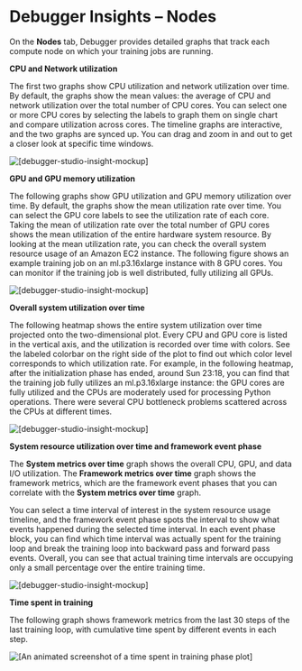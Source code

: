 # Debugger Insights – Nodes<a name="debugger-on-studio-insights-nodes"></a>

On the **Nodes** tab, Debugger provides detailed graphs that track each compute node on which your training jobs are running\.

**CPU and Network utilization**

The first two graphs show CPU utilization and network utilization over time\. By default, the graphs show the mean values: the average of CPU and network utilization over the total number of CPU cores\. You can select one or more CPU cores by selecting the labels to graph them on single chart and compare utilization across cores\. The timeline graphs are interactive, and the two graphs are synced up\. You can drag and zoom in and out to get a closer look at specific time windows\.

![\[debugger-studio-insight-mockup\]](http://docs.aws.amazon.com/sagemaker/latest/dg/images/debugger/debugger-studio-insights-node-cpu.gif)

**GPU and GPU memory utilization**

The following graphs show GPU utilization and GPU memory utilization over time\. By default, the graphs show the mean utilization rate over time\. You can select the GPU core labels to see the utilization rate of each core\. Taking the mean of utilization rate over the total number of GPU cores shows the mean utilization of the entire hardware system resource\. By looking at the mean utilization rate, you can check the overall system resource usage of an Amazon EC2 instance\. The following figure shows an example training job on an ml\.p3\.16xlarge instance with 8 GPU cores\. You can monitor if the training job is well distributed, fully utilizing all GPUs\.

![\[debugger-studio-insight-mockup\]](http://docs.aws.amazon.com/sagemaker/latest/dg/images/debugger/debugger-studio-insights-node-gpu.gif)

**Overall system utilization over time**

The following heatmap shows the entire system utilization over time projected onto the two\-dimensional plot\. Every CPU and GPU core is listed in the vertical axis, and the utilization is recorded over time with colors\. See the labeled colorbar on the right side of the plot to find out which color level corresponds to which utilization rate\. For example, in the following heatmap, after the initialization phase has ended, around Sun 23:18, you can find that the training job fully utilizes an ml\.p3\.16xlarge instance: the GPU cores are fully utilized and the CPUs are moderately used for processing Python operations\. There were several CPU bottleneck problems scattered across the CPUs at different times\.

![\[debugger-studio-insight-mockup\]](http://docs.aws.amazon.com/sagemaker/latest/dg/images/debugger/debugger-studio-insights-node-heatmap.png)

**System resource utilization over time and framework event phase**

The **System metrics over time** graph shows the overall CPU, GPU, and data I/O utilization\. The **Framework metrics over time** graph shows the framework metrics, which are the framework event phases that you can correlate with the **System metrics over time** graph\.

You can select a time interval of interest in the system resource usage timeline, and the framework event phase spots the interval to show what events happened during the selected time interval\. In each event phase block, you can find which time interval was actually spent for the training loop and break the training loop into backward pass and forward pass events\. Overall, you can see that actual training time intervals are occupying only a small percentage over the entire training time\.

![\[debugger-studio-insight-mockup\]](http://docs.aws.amazon.com/sagemaker/latest/dg/images/debugger/debugger-studio-insights-node-framework-metrics-graphs.gif)

**Time spent in training**

The following graph shows framework metrics from the last 30 steps of the last training loop, with cumulative time spent by different events in each step\. 

![\[An animated screenshot of a time spent in training phase plot\]](http://docs.aws.amazon.com/sagemaker/latest/dg/images/debugger/debugger-studio-insights-node-time-on-training.gif)
